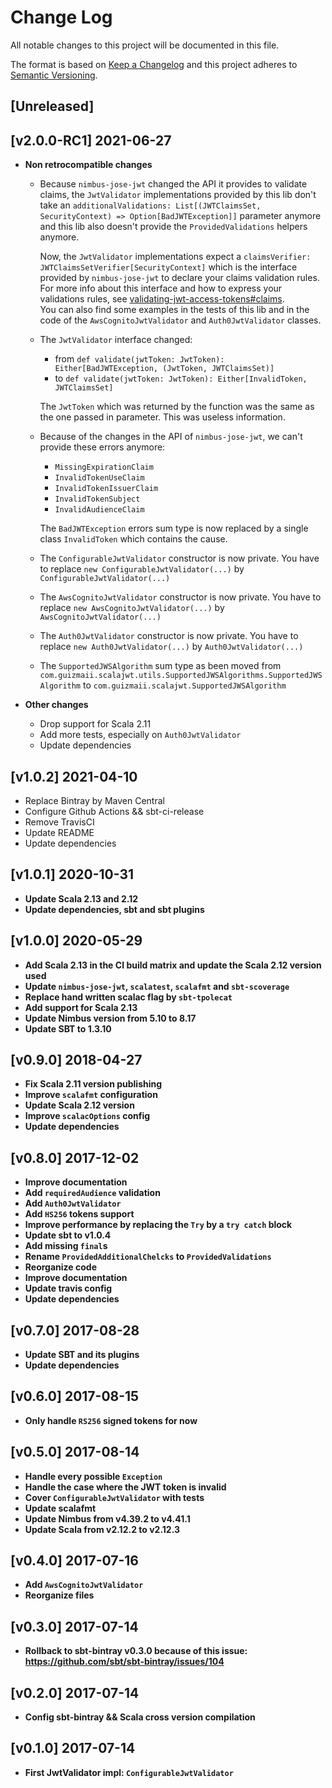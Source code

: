 # Change Log
All notable changes to this project will be documented in this file.

The format is based on [Keep a Changelog](http://keepachangelog.com/)
and this project adheres to [Semantic Versioning](http://semver.org/).

## [Unreleased]

## [v2.0.0-RC1] 2021-06-27

- **Non retrocompatible changes**

  - Because `nimbus-jose-jwt` changed the API it provides to validate claims, the `JwtValidator` implementations provided by this lib don't
    take an `additionalValidations: List[(JWTClaimsSet, SecurityContext) => Option[BadJWTException]]` parameter anymore and this lib
    also doesn't provide the `ProvidedValidations` helpers anymore.
    
    Now, the `JwtValidator` implementations expect a `claimsVerifier: JWTClaimsSetVerifier[SecurityContext]` which is the interface provided by `nimbus-jose-jwt` to
    declare your claims validation rules.    
    For more info about this interface and how to express your validations rules, see [validating-jwt-access-tokens#claims](https://connect2id.com/products/nimbus-jose-jwt/examples/validating-jwt-access-tokens#claims).     
    You can also find some examples in the tests of this lib and in the code of the `AwsCognitoJwtValidator` and `Auth0JwtValidator` classes.

  - The `JwtValidator` interface changed:
      - from  `def validate(jwtToken: JwtToken): Either[BadJWTException, (JwtToken, JWTClaimsSet)]`
      - to    `def validate(jwtToken: JwtToken): Either[InvalidToken, JWTClaimsSet]`     
    
    The `JwtToken` which was returned by the function was the same as the one passed in parameter. This was useless information.

  - Because of the changes in the API of `nimbus-jose-jwt`, we can't provide these errors anymore:
    - `MissingExpirationClaim`
    - `InvalidTokenUseClaim`
    - `InvalidTokenIssuerClaim`
    - `InvalidTokenSubject`
    - `InvalidAudienceClaim`
     
    The `BadJWTException` errors sum type is now replaced by a single class `InvalidToken` which contains the cause.

  - The `ConfigurableJwtValidator` constructor is now private. 
    You have to replace `new ConfigurableJwtValidator(...)` by `ConfigurableJwtValidator(...)`

  - The `AwsCognitoJwtValidator` constructor is now private.
    You have to replace `new AwsCognitoJwtValidator(...)` by `AwsCognitoJwtValidator(...)`

  - The `Auth0JwtValidator` constructor is now private.
    You have to replace `new Auth0JwtValidator(...)` by `Auth0JwtValidator(...)`

  - The `SupportedJWSAlgorithm` sum type as been moved from `com.guizmaii.scalajwt.utils.SupportedJWSAlgorithms.SupportedJWSAlgorithm` to
    `com.guizmaii.scalajwt.SupportedJWSAlgorithm`

- **Other changes**
  
  - Drop support for Scala 2.11
  - Add more tests, especially on `Auth0JwtValidator`
  - Update dependencies

## [v1.0.2] 2021-04-10

- Replace Bintray by Maven Central
- Configure Github Actions && sbt-ci-release
- Remove TravisCI
- Update README
- Update dependencies

## [v1.0.1] 2020-10-31

- **Update Scala 2.13 and 2.12**
- **Update dependencies, sbt and sbt plugins**

## [v1.0.0] 2020-05-29

- **Add Scala 2.13 in the CI build matrix and update the Scala 2.12 version used**
- **Update `nimbus-jose-jwt`, `scalatest`, `scalafmt` and `sbt-scoverage`**
- **Replace hand written scalac flag by `sbt-tpolecat`**
- **Add support for Scala 2.13**
- **Update Nimbus version from 5.10 to 8.17**
- **Update SBT to 1.3.10**

## [v0.9.0] 2018-04-27

- **Fix Scala 2.11 version publishing**
- **Improve `scalafmt` configuration**
- **Update Scala 2.12 version**
- **Improve `scalacOptions` config**
- **Update dependencies**

## [v0.8.0] 2017-12-02

- **Improve documentation**
- **Add `requiredAudience` validation**
- **Add `Auth0JwtValidator`**
- **Add `HS256` tokens support**
- **Improve performance by replacing the `Try` by a `try catch` block**
- **Update sbt to v1.0.4**
- **Add missing `final`s**
- **Rename `ProvidedAdditionalChelcks` to `ProvidedValidations`**
- **Reorganize code**
- **Improve documentation**
- **Update travis config**
- **Update dependencies**

## [v0.7.0] 2017-08-28

- **Update SBT and its plugins**
- **Update dependencies**

## [v0.6.0] 2017-08-15

- **Only handle `RS256` signed tokens for now**

## [v0.5.0] 2017-08-14

- **Handle every possible `Exception`**
- **Handle the case where the JWT token is invalid**
- **Cover `ConfigurableJwtValidator` with tests**
- **Update scalafmt**
- **Update Nimbus from v4.39.2 to v4.41.1**
- **Update Scala from v2.12.2 to v2.12.3**

## [v0.4.0] 2017-07-16

- **Add `AwsCognitoJwtValidator`**
- **Reorganize files**

## [v0.3.0] 2017-07-14

- **Rollback to sbt-bintray v0.3.0 because of this issue: https://github.com/sbt/sbt-bintray/issues/104**

## [v0.2.0] 2017-07-14

- **Config sbt-bintray && Scala cross version compilation**

## [v0.1.0] 2017-07-14

- **First JwtValidator impl: `ConfigurableJwtValidator`**

